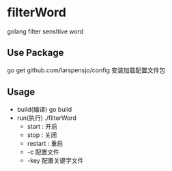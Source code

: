 # filterWord
golang filter sensltive word

## Use Package

  go get github.com/larspensjo/config 安装加载配置文件包

## Usage

  * build(编译) go build
  * run(执行) ./filterWord
    * start : 开启
    * stop : 关闭
    * restart : 重启
    * -c 配置文件
    * -key 配置关键字文件
